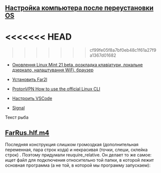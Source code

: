 [Настройка компьютера после переустановки OS](#)
---

<<<<<<< HEAD
=======

>>>>>>> cf99fe05f8a7bf0eb48c1f61a27f9a1367d01682
- [Оновлення Linux Mint 21 beta, розкладка клавіатури, локальне дзеркало, налаштування WiFi, браузер](https://www.youtube.com/watch?v=TGnMxkSTEQU)


- [Установить Far2l](/doc/Far2l.md)

- [ProtonVPN How to use the official Linux CLI](https://protonvpn.com/support/linux-vpn-tool/)


- [Настроить VSCode](https://www.youtube.com/watch?v=JSGPd1E16-o&t=902s)

- [Signal](https://www.signal.org/download/)

Текст рыба

[FarRus.hlf.m4](https://github.com/elfmz/far2l/blob/master/far2l/bootstrap/scripts/FarRus.hlf.m4)
---

Последняя конструкция слишком громоздкая (дополнительная переменная, пара строк кода) и некрасивая (точки, слеши, склейка строк) . Поэтому придумали reuquire_relative. Он делает то же самое: ищет файл для подключения относительно той папки, в которой лежит основная программа (а не той, в которой мы программу запускаем):

